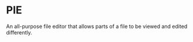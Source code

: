 PIE
===

An all-purpose file editor that allows parts of a file to be viewed and edited differently.